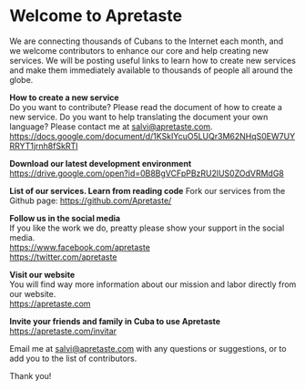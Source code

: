 # Welcome to Apretaste
We are connecting thousands of Cubans to the Internet each month, and we welcome contributors to enhance our core and help creating new services. We will be posting useful links to learn how to create new services and make them immediately available to thousands of people all around the globe.

**How to create a new service**  
Do you want to contribute? Please read the document of how to create a new service. Do you want to help translating the document your own language? Please contact me at salvi@apretaste.com.
<https://docs.google.com/document/d/1KSkIYcuO5LUQr3M62NHqS0EW7UYRRYT1jrnh8fSkRTI>

**Download our latest development environment**
<https://drive.google.com/open?id=0B8BgVCFpPBzRU2lUS0ZOdVRMdG8>

**List of our services. Learn from reading code**
Fork our services from the Github page: https://github.com/Apretaste/

**Follow us in the social media**  
If you like the work we do, preatty please show your support in the social media.  
<https://www.facebook.com/apretaste>  
<https://twitter.com/apretaste>  

**Visit our website**  
You will find way more information about our mission and labor directly from our website.  
<https://apretaste.com>

**Invite your friends and family in Cuba to use Apretaste**
https://apretaste.com/invitar  
  
  
Email me at salvi@apretaste.com with any questions or suggestions, or to add you to the list of contributors.
  
Thank you!